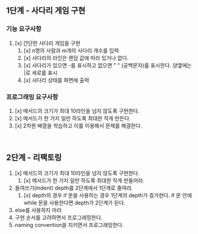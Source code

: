 
## 1단계 - 사다리 게임 구현

### 기능 요구사항
1. [x] 간단한 사다리 게임을 구현
    1. [x] n명의 사람과 m개의 사다리 개수를 입력
    2. [x] 사다리의 라인은 랜덤 값에 따라 있거나 없다.
    3. [x] 사다리가 있으면 -를 표시하고 없으면 " " (공백문자)를 표시한다. 양옆에는 |로 세로를 표시
    4. [x] 사다리 상태를 화면에 출력

### 프로그래밍  요구사항
1. [x] 메서드의 크기가 최대 10라인을 넘지 않도록 구현한다.
2. [x] 메서드가 한 가지 일만 하도록 최대한 작게 만든다.
3. [x] 2차원 배열을 학습하고 이를 이용해서 문제를 해결한다.

<br>

## 2단계 - 리팩토링
1. [x] 메서드의 크기가 최대 10라인을 넘지 않도록 구현한다.
   1. [x] 메서드가 한 가지 일만 하도록 최대한 작게 만들어라.
2. 들여쓰기(indent) depth를 2단계에서 1단계로 줄여라.
   1. [x] depth의 경우 if 문을 사용하는 경우 1단계의 depth가 증가한다. if 문 안에 while 문을 사용한다면 depth가 2단계가 된다.
3. else를 사용하지 마라
4. 구현 순서를 고려하면서 프로그래밍한다.
5. naming convention을 지키면서 프로그래밍한다.